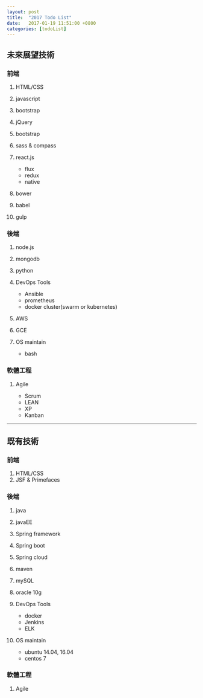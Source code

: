 ```yaml
---
layout: post
title:  "2017 Todo List"
date:   2017-01-19 11:51:00 +0800
categories: [todoList]
---
```


## 未來展望技術 ##

### 前端 ###

1. HTML/CSS
2. javascript
3. bootstrap
4. jQuery
5. bootstrap
6. sass & compass
7. react.js

    - flux
    - redux
    - native

8. bower
9. babel
10. gulp


### 後端 ###

1. node.js
2. mongodb
3. python
4. DevOps Tools

    - Ansible
    - prometheus
    - docker cluster(swarm or kubernetes)

5. AWS
6. GCE
7. OS maintain

    - bash

### 軟體工程 ###

1. Agile

    - Scrum
    - LEAN
    - XP
    - Kanban

---

## 既有技術 ##

### 前端 ###

1. HTML/CSS
2. JSF & Primefaces

### 後端 ###

1. java
2. javaEE
3. Spring framework
4. Spring boot
5. Spring cloud
6. maven
7. mySQL
8. oracle 10g
9. DevOps Tools

    - docker
    - Jenkins
    - ELK

10. OS maintain

    - ubuntu 14.04, 16.04
    - centos 7

### 軟體工程 ###

1. Agile
